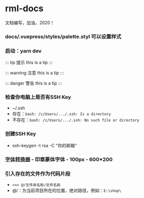 # rml-docs
文档编写，加油，2020！
### docs/.vuepress/styles/palette.styl 可以设置样式
### 启动：yarn dev
::: tip 提示
this is a tip
:::

::: warning 注意
this is a tip
:::

::: danger 警告
this is a tip
:::
### 检查你电脑上是否有SSH Key
- ~/.ssh
- 存在：`bash: /c/Users/.../.ssh: Is a directory`
- 不存在：`bash: /c/Users/.../.ssh: No such file or directory`
### 创建SSH Key
- ssh-keygen -t rsa -C "你的邮箱"
### [字体转换器](http://www.diyiziti.com/) - 印章篆体字体 - 100px - 600*200
### 引入存在的文件作为代码片段
- `<<< @/文件夹名称/文件名称`
- @/：为当前项目所在的位置，绝对路径，例如：`E:\shop\`